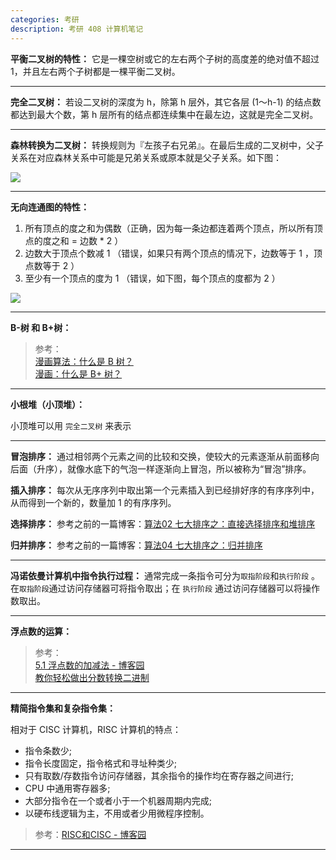 ```yaml
---
categories: 考研
description: 考研 408 计算机笔记
---
```


**平衡二叉树的特性：** 它是一棵空树或它的左右两个子树的高度差的绝对值不超过 1，并且左右两个子树都是一棵平衡二叉树。

---

**完全二叉树：** 若设二叉树的深度为 h，除第 h 层外，其它各层 (1～h-1) 的结点数都达到最大个数，第 h 层所有的结点都连续集中在最左边，这就是完全二叉树。

---

**森林转换为二叉树：** 转换规则为『左孩子右兄弟』。在最后生成的二叉树中，父子关系在对应森林关系中可能是兄弟关系或原本就是父子关系。如下图：

![][1]

---

**无向连通图的特性：**

1. 所有顶点的度之和为偶数（正确，因为每一条边都连着两个顶点，所以所有顶点的度之和 = 边数 * 2 ）
2. 边数大于顶点个数减 1 （错误，如果只有两个顶点的情况下，边数等于 1 ，顶点数等于 2 ）
3. 至少有一个顶点的度为 1 （错误，如下图，每个顶点的度都为 2 ）

![][2]

---

**B-树 和 B+树：**

>参考：  
>[漫画算法：什么是 B 树？](http://blog.jobbole.com/111757/)  
>[漫画：什么是 B+ 树？](https://www.sohu.com/a/156886901_479559)  

---

**小根堆（小顶堆）：**

小顶堆可以用 `完全二叉树` 来表示

---

**冒泡排序：** 通过相邻两个元素之间的比较和交换，使较大的元素逐渐从前面移向后面（升序），就像水底下的气泡一样逐渐向上冒泡，所以被称为“冒泡”排序。

**插入排序：** 每次从无序序列中取出第一个元素插入到已经排好序的有序序列中，从而得到一个新的，数量加 1 的有序序列。

**选择排序：** 参考之前的一篇博客：[算法02 七大排序之：直接选择排序和堆排序](https://nnngu.github.io/LearningNotes/algorithm/2017/01/02/%E7%AE%97%E6%B3%9502-%E4%B8%83%E5%A4%A7%E6%8E%92%E5%BA%8F%E4%B9%8B-%E7%9B%B4%E6%8E%A5%E9%80%89%E6%8B%A9%E6%8E%92%E5%BA%8F%E5%92%8C%E5%A0%86%E6%8E%92%E5%BA%8F/)

**归并排序：** 参考之前的一篇博客：[算法04 七大排序之：归并排序](https://nnngu.github.io/LearningNotes/algorithm/2017/01/04/%E7%AE%97%E6%B3%9504-%E4%B8%83%E5%A4%A7%E6%8E%92%E5%BA%8F%E4%B9%8B-%E5%BD%92%E5%B9%B6%E6%8E%92%E5%BA%8F/)

---

**冯诺依曼计算机中指令执行过程：** 通常完成一条指令可分为`取指阶段`和`执行阶段` 。在`取指阶段`通过访问存储器可将指令取出；在 `执行阶段` 通过访问存储器可以将操作数取出。

---

**浮点数的运算：** 
>参考：  
[5.1 浮点数的加减法 - 博客园](https://www.cnblogs.com/FlyingBread/archive/2009/02/15/660206.html)    
[教你轻松做出分数转换二进制](https://jingyan.baidu.com/article/47a29f24355a14c014239937.html)

---

**精简指令集和复杂指令集：** 

相对于 CISC 计算机，RISC 计算机的特点：
- 指令条数少;
- 指令长度固定，指令格式和寻址种类少;
- 只有取数/存数指令访问存储器，其余指令的操作均在寄存器之间进行;
- CPU 中通用寄存器多;
- 大部分指令在一个或者小于一个机器周期内完成;
- 以硬布线逻辑为主，不用或者少用微程序控制。

>参考：[RISC和CISC - 博客园](https://www.cnblogs.com/bitter/p/4023176.html)  

---










  [1]: https://www.github.com/nnngu/FigureBed/raw/master/2018/6/15/1529071025191.jpg
  [2]: https://www.github.com/nnngu/FigureBed/raw/master/2018/6/16/1529119603890.jpg